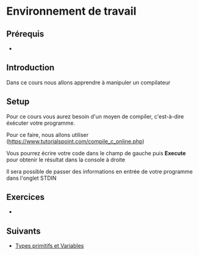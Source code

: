 # Environnement de travail

## Prérequis

+

## Introduction

Dans ce cours nous allons apprendre à manipuler un compilateur

## Setup

Pour ce cours vous aurez besoin d'un moyen de compiler, c'est-à-dire éxécuter votre programme.

Pour ce faire, nous allons utiliser (https://www.tutorialspoint.com/compile_c_online.php)

Vous pourrez écrire votre code dans le champ de gauche puis **Execute** pour obtenir le résultat dans la console à droite

Il sera possible de passer des informations en entrée de votre programme dans l'onglet STDIN

## Exercices

+

## Suivants

+ [Types primitifs et Variables]()
